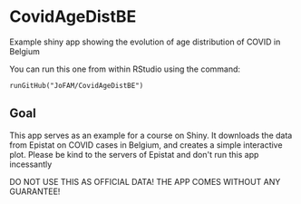 # CovidAgeDistBE
Example shiny app showing the evolution of age distribution of COVID in Belgium

You can run this one from within RStudio using the command:

```
runGitHub("JoFAM/CovidAgeDistBE")
```

## Goal

This app serves as an example for a course on Shiny. It downloads the data from Epistat on COVID cases in Belgium, and creates a simple interactive plot. Please be kind to the servers of Epistat and don't run this app incessantly

DO NOT USE THIS AS OFFICIAL DATA! THE APP COMES WITHOUT ANY GUARANTEE!
